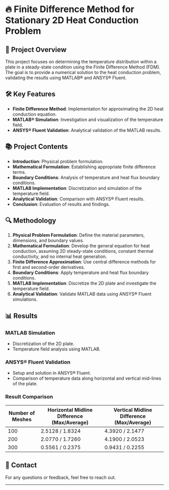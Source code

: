 # 🔥 Finite Difference Method for Stationary 2D Heat Conduction Problem

## 📜 Project Overview
This project focuses on determining the temperature distribution within a plate in a steady-state condition using the Finite Difference Method (FDM). The goal is to provide a numerical solution to the heat conduction problem, validating the results using MATLAB® and ANSYS® Fluent.

## 🛠️ Key Features
- **Finite Difference Method**: Implementation for approximating the 2D heat conduction equation.
- **MATLAB® Simulation**: Investigation and visualization of the temperature field.
- **ANSYS® Fluent Validation**: Analytical validation of the MATLAB results.

## 📚 Project Contents
- **Introduction**: Physical problem formulation.
- **Mathematical Formulation**: Establishing appropriate finite difference terms.
- **Boundary Conditions**: Analysis of temperature and heat flux boundary conditions.
- **MATLAB Implementation**: Discretization and simulation of the temperature field.
- **Analytical Validation**: Comparison with ANSYS® Fluent results.
- **Conclusion**: Evaluation of results and findings.

## 🔍 Methodology
1. **Physical Problem Formulation**: Define the material parameters, dimensions, and boundary values.
2. **Mathematical Formulation**: Develop the general equation for heat conduction, assuming 2D steady-state conditions, constant thermal conductivity, and no internal heat generation.
3. **Finite Difference Approximation**: Use central difference methods for first and second-order derivatives.
4. **Boundary Conditions**: Apply temperature and heat flux boundary conditions.
5. **MATLAB Implementation**: Discretize the 2D plate and investigate the temperature field.
6. **Analytical Validation**: Validate MATLAB data using ANSYS® Fluent simulations.

## 📊 Results
### MATLAB Simulation
- Discretization of the 2D plate.
- Temperature field analysis using MATLAB.

### ANSYS® Fluent Validation
- Setup and solution in ANSYS® Fluent.
- Comparison of temperature data along horizontal and vertical mid-lines of the plate.

### Result Comparison
| Number of Meshes | Horizontal Midline Difference (Max/Average) | Vertical Midline Difference (Max/Average) |
| ---------------- | ------------------------------------------- | ---------------------------------------- |
| 100              | 2.5128 / 1.8324                             | 4.3920 / 2.1477                          |
| 200              | 2.0770 / 1.7260                             | 4.1900 / 2.0523                          |
| 300              | 0.5561 / 0.2375                             | 0.9431 / 0.2255                          |



## 📧 Contact
For any questions or feedback, feel free to reach out.

---
